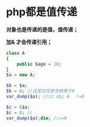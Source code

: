 # php都是值传递



**对象也是传递的是值，值传递；**

**加& 才会传递引用；**

```php
class A
{
    public $age = 10;
}
$a = new A;

$b = $a;
$b = 0; //这里仅仅是句柄等于0
var_dump($a); //is obj A  ！=0

$c = &$a;
$c = 0; //
var_dump($a);die; //==0  
```